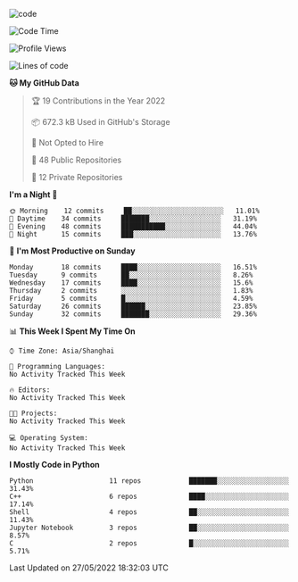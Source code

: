 
<!--
**liuyaanng/liuyaanng** is a ✨ _special_ ✨ repository because its `README.md` (this file) appears on your GitHub profile.

Here are some ideas to get you started:

- 🔭 I’m currently working on ...
- 🌱 I’m currently learning ...
- 👯 I’m looking to collaborate on ...
- 🤔 I’m looking for help with ...
- 💬 Ask me about ...
- 📫 How to reach me: ...
- 😄 Pronouns: ...
- ⚡ Fun fact: ...
-->


![code](https://cdn.jsdelivr.net/gh/liuyaanng/liuyaanng@1.0/code.gif) 

<!--START_SECTION:waka-->
![Code Time](http://img.shields.io/badge/Code%20Time-0%20secs-blue)

![Profile Views](http://img.shields.io/badge/Profile%20Views-0-blue)

![Lines of code](https://img.shields.io/badge/From%20Hello%20World%20I%27ve%20Written-5%20Million%20lines%20of%20code-blue)

**🐱 My GitHub Data** 

> 🏆 19 Contributions in the Year 2022
 > 
> 📦 672.3 kB Used in GitHub's Storage 
 > 
> 🚫 Not Opted to Hire
 > 
> 📜 48 Public Repositories 
 > 
> 🔑 12 Private Repositories  
 > 
**I'm a Night 🦉** 

```text
🌞 Morning    12 commits     ██░░░░░░░░░░░░░░░░░░░░░░░   11.01% 
🌆 Daytime    34 commits     ███████░░░░░░░░░░░░░░░░░░   31.19% 
🌃 Evening    48 commits     ███████████░░░░░░░░░░░░░░   44.04% 
🌙 Night      15 commits     ███░░░░░░░░░░░░░░░░░░░░░░   13.76%

```
📅 **I'm Most Productive on Sunday** 

```text
Monday       18 commits     ████░░░░░░░░░░░░░░░░░░░░░   16.51% 
Tuesday      9 commits      ██░░░░░░░░░░░░░░░░░░░░░░░   8.26% 
Wednesday    17 commits     ████░░░░░░░░░░░░░░░░░░░░░   15.6% 
Thursday     2 commits      ░░░░░░░░░░░░░░░░░░░░░░░░░   1.83% 
Friday       5 commits      █░░░░░░░░░░░░░░░░░░░░░░░░   4.59% 
Saturday     26 commits     ██████░░░░░░░░░░░░░░░░░░░   23.85% 
Sunday       32 commits     ███████░░░░░░░░░░░░░░░░░░   29.36%

```


📊 **This Week I Spent My Time On** 

```text
⌚︎ Time Zone: Asia/Shanghai

💬 Programming Languages: 
No Activity Tracked This Week

🔥 Editors: 
No Activity Tracked This Week

🐱‍💻 Projects: 
No Activity Tracked This Week

💻 Operating System: 
No Activity Tracked This Week

```

**I Mostly Code in Python** 

```text
Python                   11 repos            ███████░░░░░░░░░░░░░░░░░░   31.43% 
C++                      6 repos             ████░░░░░░░░░░░░░░░░░░░░░   17.14% 
Shell                    4 repos             ██░░░░░░░░░░░░░░░░░░░░░░░   11.43% 
Jupyter Notebook         3 repos             ██░░░░░░░░░░░░░░░░░░░░░░░   8.57% 
C                        2 repos             █░░░░░░░░░░░░░░░░░░░░░░░░   5.71%

```



 Last Updated on 27/05/2022 18:32:03 UTC
<!--END_SECTION:waka-->
